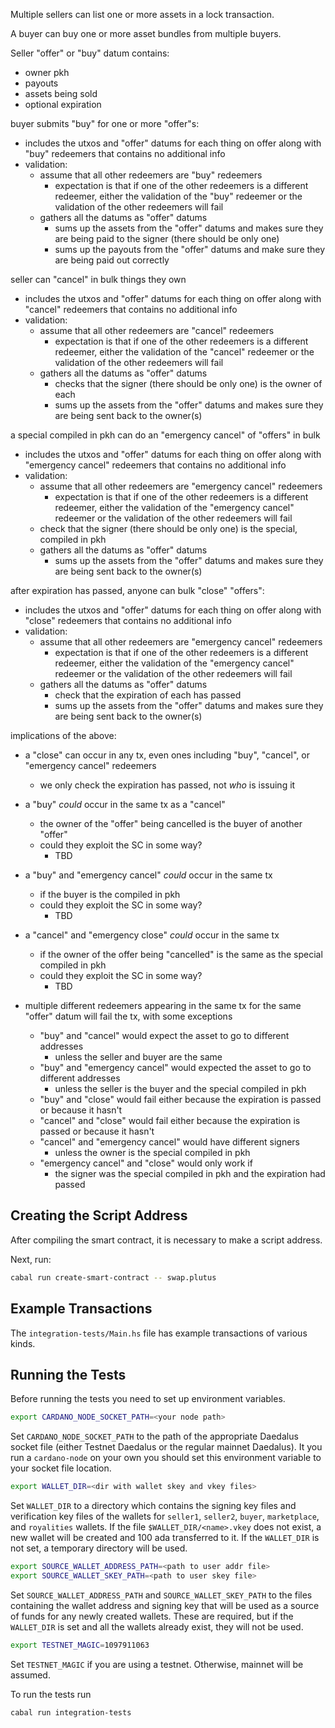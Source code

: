 Multiple sellers can list one or more assets in a lock transaction.

A buyer can buy one or more asset bundles from multiple buyers.

Seller "offer" or "buy" datum contains:
* owner pkh
* payouts
* assets being sold
* optional expiration

buyer submits "buy" for one or more "offer"s:
* includes the utxos and "offer" datums for each thing on offer along with "buy" redeemers that contains no additional info
* validation:
  * assume that all other redeemers are "buy" redeemers
    * expectation is that if one of the other redeemers is a different redeemer, either the validation of the "buy" redeemer or the validation of the other redeemers will fail
  * gathers all the datums as "offer" datums
    * sums up the assets from the "offer" datums and makes sure they are being paid to the signer (there should be only one)
    * sums up the payouts from the "offer" datums and make sure they are being paid out correctly

seller can "cancel" in bulk things they own
* includes the utxos and "offer" datums for each thing on offer along with "cancel" redeemers that contains no additional info
* validation:
  * assume that all other redeemers are "cancel" redeemers
    * expectation is that if one of the other redeemers is a different redeemer, either the validation of the "cancel" redeemer or the validation of the other redeemers will fail
  * gathers all the datums as "offer" datums
    * checks that the signer (there should be only one) is the owner of each
    * sums up the assets from the "offer" datums and makes sure they are being sent back to the owner(s)

a special compiled in pkh can do an "emergency cancel" of "offers" in bulk
* includes the utxos and "offer" datums for each thing on offer along with "emergency cancel" redeemers that contains no additional info
* validation:
  * assume that all other redeemers are "emergency cancel" redeemers
    * expectation is that if one of the other redeemers is a different redeemer, either the validation of the "emergency cancel" redeemer or the validation of the other redeemers will fail
  * check that the signer (there should be only one) is the special, compiled in pkh
  * gathers all the datums as "offer" datums
    * sums up the assets from the "offer" datums and makes sure they are being sent back to the owner(s)

after expiration has passed, anyone can bulk "close" "offers":
* includes the utxos and "offer" datums for each thing on offer along with "close" redeemers that contains no additional info
* validation:
  * assume that all other redeemers are "emergency cancel" redeemers
    * expectation is that if one of the other redeemers is a different redeemer, either the validation of the "emergency cancel" redeemer or the validation of the other redeemers will fail
  * gathers all the datums as "offer" datums
    * check that the expiration of each has passed
    * sums up the assets from the "offer" datums and makes sure they are being sent back to the owner(s)

implications of the above:

* a "close" can occur in any tx, even ones including "buy", "cancel", or "emergency cancel" redeemers
  * we only check the expiration has passed, not *who* is issuing it

* a "buy" *could* occur in the same tx as a "cancel"
  * the owner of the "offer" being cancelled is the buyer of another "offer"
  * could they exploit the SC in some way?
    * TBD

* a "buy" and "emergency cancel" *could* occur in the same tx
  * if the buyer is the compiled in pkh
  * could they exploit the SC in some way?
    * TBD

* a "cancel" and "emergency close" *could* occur in the same tx
  * if the owner of the offer being "cancelled" is the same as the special compiled in pkh
  * could they exploit the SC in some way?
    * TBD

* multiple different redeemers appearing in the same tx for the same "offer" datum will fail the tx, with some exceptions
  * "buy" and "cancel" would expect the asset to go to different addresses
    * unless the seller and buyer are the same
  * "buy" and "emergency cancel" would expected the asset to go to different addresses
    * unless the seller is the buyer and the special compiled in pkh
  * "buy" and "close" would fail either because the expiration is passed or because it hasn't
  * "cancel" and "close" would fail either because the expiration is passed or because it hasn't
  * "cancel" and "emergency cancel" would have different signers
    * unless the owner is the special compiled in pkh
  * "emergency cancel" and "close" would only work if
    * the signer was the special compiled in pkh and the expiration had passed


## Creating the Script Address

After compiling the smart contract, it is necessary to make a script address.

Next, run:

```bash
cabal run create-smart-contract -- swap.plutus
```

## Example Transactions

The `integration-tests/Main.hs` file has example transactions of various kinds.

## Running the Tests

Before running the tests you need to set up environment variables.

```bash
export CARDANO_NODE_SOCKET_PATH=<your node path>
```

Set `CARDANO_NODE_SOCKET_PATH` to the path of the appropriate Daedalus socket file (either Testnet Daedalus or the regular mainnet Daedalus). It you run a `cardano-node` on your own you should set this environment variable to your socket file location.

```bash
export WALLET_DIR=<dir with wallet skey and vkey files>
```

Set `WALLET_DIR` to a directory which contains the signing key files and verification key files of the wallets for `seller1`, `seller2`, `buyer`, `marketplace`, and `royalities` wallets. If the file `$WALLET_DIR/<name>.vkey` does not exist, a new wallet will be created and 100 ada transferred to it. If the `WALLET_DIR` is not set, a temporary directory will be used.

```bash
export SOURCE_WALLET_ADDRESS_PATH=<path to user addr file>
export SOURCE_WALLET_SKEY_PATH=<path to user skey file>
```

Set `SOURCE_WALLET_ADDRESS_PATH` and `SOURCE_WALLET_SKEY_PATH` to the files containing the wallet address and signing key that will be used as a source of funds for any newly created wallets. These are required, but if the `WALLET_DIR` is set and all the wallets already exist, they will not be used.

```bash
export TESTNET_MAGIC=1097911063
```

Set `TESTNET_MAGIC` if you are using a testnet. Otherwise, mainnet will be assumed.

To run the tests run

```bash
cabal run integration-tests
```


